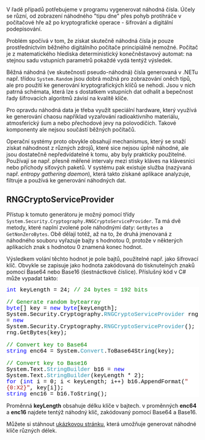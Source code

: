 <!-- dcterms:identifier = aspnetcz#142 -->
<!-- dcterms:title = Příliš spořádaný svět -->
<!-- dcterms:abstract = Získat náhodná čísla je mnohem složitější, než jak to na první pohled vypadá. Zejména pokud jich potřebujeme hodně. A to v kryptografii většinou potřebujeme. Tento článek se zabývá tím, jak v .NET získat dostatek čísel, která jsou skutečně náhodná. -->
<!-- np9:categoryId = 2 -->
<!-- x4w:category = Bezpečnost -->
<!-- np9:authorId = 1 -->
<!-- np9:authorEmail = michal.valasek@altairis.cz -->
<!-- dcterms:creator = Michal Altair Valášek -->
<!-- dcterms:created = 2007-02-26T15:16:53.447+01:00 -->
<!-- dcterms:dateAccepted = 2007-02-26T15:16:53.447+01:00 -->

<p>V řadě případů potřebujeme v programu vygenerovat náhodná čísla. Účely se různí, od zobrazení náhodného "tipu dne" přes pohyb protihráče v počítačové hře až po kryptografické operace - šifrování a digitální podepisování.</p><p>Problém spočívá v tom, že získat skutečně náhodná čísla je pouze prostřednictvím běžného digitálního počítače principiálně nemožné. Počítač je z matematického hlediska deterministický konečněstavový automat: na stejnou sadu vstupních parametrů pokaždé vydá tentýž výsledek.</p><p>Běžná náhodná (ve skutečnosti pseudo-náhodná) čísla generovaná v .NETu např. třídou <code>System.Random</code> jsou dobrá možná pro zobrazování oněch tipů, ale pro použití ke generování kryptografických klíčů se nehodí. Jsou v nich patrná schémata, která lze s dostatkem vstupních dat odhalit a bepečnost řady šifrovacích algoritmů závisí na kvalitě klíče.</p><p>Pro opravdu náhodná data je třeba využít speciální hardware, který využívá ke generování chaosu například vyzařování radioaktivního materiálu, atmosferický šum a nebo přechodové jevy na polovodičích. Takové komponenty ale nejsou součástí běžných počítačů.</p><p>Operační systémy proto obvykle obsahují mechanismus, který se snaží získat náhodnost z různých zdrojů, které sice nejsou úplně náhodné, ale jsou dostatečně nepředvídatelné k tomu, aby byly prakticky použitelné. Používají se např. přesně měřené intervaly mezi stisky kláves na klávesnici nebo příchody síťových paketů. V systému pak existuje služba (nazývaná např. <em>entropy gathering daemon</em>), která takto získané aplikace analyzuje, filtruje a používá ke generování náhodných dat.</p><h2>RNGCryptoServiceProvider</h2><p>Přístup k tomuto generátoru je možný pomocí třídy <code>System.Security.Cryptography.RNGCryptoServiceProvider</code>. Ta má dvě metody, které naplní zvolené pole náhodnými daty: <code>GetBytes</code> a <code>GetNonZeroBytes</code>. Obě dělají totéž, až na to, že druhá jmenovaná z náhodného souboru vyřazuje bajty s hodnotou 0, protože v některých aplikacích znak s hodnotou 0 znamená konec hodnot.</p><p>Výsledkem volání těchto hodnot je pole bajtů, použitelné např. jako šifrovací klíč. Obvykle se zapisuje jako hodnota zakódovaná do tisknutelných znaků pomocí Base64 nebo Base16 (šestnáctkové číslice). Příslušný kód v C# může vypadat takto:</p><div style="FONT-SIZE: 11pt; BACKGROUND: white; COLOR: black; FONT-FAMILY: Consolas, Courier New, monospace"><p style="MARGIN: 0px"><span style="COLOR: #0000ff">int</span> keyLength = 24; <span style="COLOR: #008000">// 24 bytes = 192 bits</span></p><p style="MARGIN: 0px"> </p><p style="MARGIN: 0px"><span style="COLOR: #008000">// Generate random bytearray</span></p><p style="MARGIN: 0px"><span style="COLOR: #0000ff">byte</span>[] key = <span style="COLOR: #0000ff">new</span> <span style="COLOR: #0000ff">byte</span>[keyLength];</p><p style="MARGIN: 0px">System.Security.Cryptography.<span style="COLOR: #2b91af">RNGCryptoServiceProvider</span> rng = <span style="COLOR: #0000ff">new</span> System.Security.Cryptography.<span style="COLOR: #2b91af">RNGCryptoServiceProvider</span>();</p><p style="MARGIN: 0px">rng.GetBytes(key);</p><p style="MARGIN: 0px"> </p><p style="MARGIN: 0px"><span style="COLOR: #008000">// Convert key to Base64</span></p><p style="MARGIN: 0px"><span style="COLOR: #0000ff">string</span> enc64 = System.<span style="COLOR: #2b91af">Convert</span>.ToBase64String(key);</p><p style="MARGIN: 0px"> </p><p style="MARGIN: 0px"><span style="COLOR: #008000">// Convert key to Base16</span></p><p style="MARGIN: 0px">System.Text.<span style="COLOR: #2b91af">StringBuilder</span> b16 = <span style="COLOR: #0000ff">new</span> System.Text.<span style="COLOR: #2b91af">StringBuilder</span>(keyLength * 2);</p><p style="MARGIN: 0px"><span style="COLOR: #0000ff">for</span> (<span style="COLOR: #0000ff">int</span> i = 0; i &lt; keyLength; i++) b16.AppendFormat(<span style="COLOR: #a31515">"{0:X2}"</span>, key[i]);</p><p style="MARGIN: 0px"><span style="COLOR: #0000ff">string</span> enc16 = b16.ToString();</p></div><!--EndFragment--><p>Proměnná <strong>keyLength</strong> obsahuje délku klíče v bajtech. v proměnných <strong>enc64</strong> a <strong>enc16</strong> najdete tentýž náhodný klíč, zakódovaný pomocí Base64 a Base16.</p><p>Můžete si stáhnout <a href="https://www.cdn.altairis.cz/Blog/2007/20070226-KeyGen.zip">ukázkovou stránku</a>, která umožňuje generovat náhodné klíče různých délek.</p>
